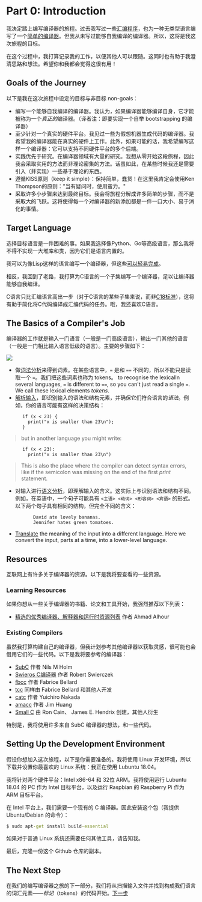 # Part 0: Introduction

我决定踏上编写编译器的旅程。过去我写过一些[汇编程序](https://github.com/DoctorWkt/pdp7-unix/blob/master/tools/as7)，也为一种无类型语言编写了一个[简单的编译器](https://github.com/DoctorWkt/h-compiler)。但我从未写过能够自我编译的编译器。所以，这将是我这次旅程的目标。

在这个过程中，我打算记录我的工作，以便其他人可以跟随。这同时也有助于我澄清思路和想法。希望你和我都会觉得这很有用！

## Goals of the Journey

以下是我在这次旅程中设定的目标与非目标 non-goals：

- 编写一个能够自我编译的编译器。我认为，如果编译器能够编译自身，它才能被称为一个*真正的*编译器。（译者注：即要实现一个自举 bootstrapping 的编译器）
- 至少针对一个真实的硬件平台。我见过一些为假想机器生成代码的编译器。我希望我的编译器能在真实的硬件上工作。此外，如果可能的话，我希望编写这样一个编译器：它可以支持不同硬件平台的多个后端。
- 实践优先于研究。在编译器领域有大量的研究。我想从零开始这段旅程，因此我会采取实用的方法而非理论密集的方法。话虽如此，在某些时候我还是需要引入（并实现）一些基于理论的东西。
- 遵循KISS原则（keep it simple）：保持简单，蠢货！在这里我肯定会使用Ken Thompson的原则："当有疑问时，使用蛮力。"
- 采取许多小步骤来达到最终目标。我会将旅程分解成许多简单的步骤，而不是采取大的飞跃。这将使得每一个对编译器的新添加都是一件一口大小、易于消化的事情。

## Target Language

选择目标语言是一件困难的事。如果我选择像Python、Go等高级语言，那么我将不得不实现一大堆库和类，因为它们是语言内置的。

我可以为像Lisp这样的语言编写一个编译器，但这些[可以轻易完成](ftp://publications.ai.mit.edu/ai-publications/pdf/AIM-039.pdf)。

相反，我回到了老路，我打算为C语言的一个子集编写一个编译器，足以让编译器能够自我编译。

C语言只比汇编语言高出一步（对于C语言的某些子集来说，而非[C18标准](https://en.wikipedia.org/wiki/C18_(C_standard_revision))），这将有助于简化将C代码编译成汇编代码的任务。哦，我还喜欢C语言。

## The Basics of a Compiler's Job

编译器的工作就是输入一门语言（一般是一门高级语言），输出一门其他的语言（一般是一门相比输入语言低级的语言）。主要的步骤如下：

![](Figs/parsing_steps.png)

 + 做[词法分析](https://en.wikipedia.org/wiki/Lexical_analysis)来得到词素。在某些语言中，`=` 是和 `==` 不同的，所以不能只是读取一个 `=`。我们把这些词素也称为 tokens。
to recognise the lexicalIn several languages, `=` is different
to `==`, so you can't just read a single `=`. We call these lexical
elements *tokens*.
 + [解析输入](https://en.wikipedia.org/wiki/Parsing)，即识别输入的语法和结构元素，并确保它们符合语言的*语法*。例如，你的语言可能有这样的决策结构：

```
      if (x < 23) {
        print("x is smaller than 23\n");
      }
```

> but in another language you might write:

```
      if (x < 23):
        print("x is smaller than 23\n")
```

> This is also the place where the compiler can detect syntax errors, like if
the semicolon was missing on the end of the first *print* statement.

 + 对输入进行[语义分析](https://en.wikipedia.org/wiki/Semantic_analysis_(compilers))，即理解输入的含义。这实际上与识别语法和结构不同。例如，在英语中，一个句子可能具有 `<主语> <动词> <形容词> <宾语>` 的形式。以下两个句子具有相同的结构，但完全不同的含义：

```
          David ate lovely bananas.
          Jennifer hates green tomatoes.
```

 + [Translate](https://en.wikipedia.org/wiki/Code_generation_(compiler))
   the meaning of the input into a different language. Here we
   convert the input, parts at a time, into a lower-level language.

## Resources

互联网上有许多关于编译器的资源。以下是我将要查看的一些资源。

### Learning Resources

如果你想从一些关于编译器的书籍、论文和工具开始，我强烈推荐以下列表：

- [精选的优秀编译器、解释器和运行时资源列表](https://github.com/aalhour/awesome-compilers) 作者 Ahmad Alhour

### Existing Compilers

虽然我打算构建自己的编译器，但我计划参考其他编译器以获取灵感，很可能也会借用它们的一些代码。以下是我将要参考的编译器：

- [SubC](http://www.t3x.org/subc/) 作者 Nils M Holm
- [Swieros C编译器](https://github.com/rswier/swieros/blob/master/root/bin/c.c) 作者 Robert Swierczek
- [fbcc](https://github.com/DoctorWkt/fbcc) 作者 Fabrice Bellard
- [tcc](https://bellard.org/tcc/) 同样由 Fabrice Bellard 和其他人开发
- [catc](https://github.com/yui0/catc) 作者 Yuichiro Nakada
- [amacc](https://github.com/jserv/amacc) 作者 Jim Huang
- [Small C](https://en.wikipedia.org/wiki/Small-C) 由 Ron Cain、 James E. Hendrix 创建，其他人衍生

特别是，我将使用许多来自 SubC 编译器的想法，和一些代码。

## Setting Up the Development Environment

假设你想加入这次旅程，以下是你需要准备的。我将使用 Linux 开发环境，所以下载并设置你最喜欢的 Linux 系统：我正在使用 Lubuntu 18.04。

我将针对两个硬件平台：Intel x86-64 和 32位 ARM。我将使用运行 Lubuntu 18.04 的 PC 作为 Intel 目标平台，以及运行 Raspbian 的 Raspberry Pi 作为 ARM 目标平台。

在 Intel 平台上，我们需要一个现有的 C 编译器。因此安装这个包（我提供 Ubuntu/Debian 的命令）：

```cmd
$ sudo apt-get install build-essential
```

如果对于普通 Linux 系统还需要任何其他工具，请告知我。

最后，克隆一份这个 Github 仓库的副本。

## The Next Step

在我们的编写编译器之旅的下一部分，我们将从扫描输入文件并找到构成我们语言的词汇元素——*标记*（tokens）的代码开始。[下一步](https://gpt.momenta.works/01_Scanner/Readme.md)
